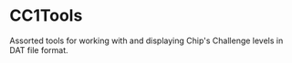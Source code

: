 # CC1Tools
Assorted tools for working with and displaying Chip's Challenge levels in DAT file format.
